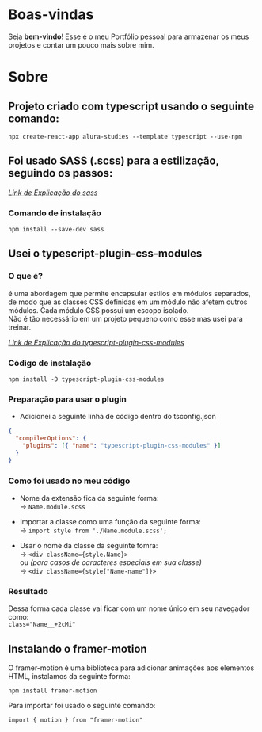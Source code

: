 # Boas-vindas

Seja <strong>bem-vindo</strong>! Esse é o meu Portfólio pessoal para armazenar os meus projetos e contar um pouco mais sobre mim.

# Sobre

## Projeto criado com typescript usando o seguinte comando:

```
npx create-react-app alura-studies --template typescript --use-npm
```

## Foi usado SASS (.scss) para a estilização, seguindo os passos:

<i>[Link de Explicação do sass](https://www.npmjs.com/package/sass)</i>

### Comando de instalação
```
npm install --save-dev sass
```

## Usei o typescript-plugin-css-modules

### O que é?
é uma abordagem que permite encapsular estilos em módulos separados, de modo que as classes CSS definidas em um módulo não afetem outros módulos. Cada módulo CSS possui um escopo isolado. <br/>
Não é tão necessário em um projeto pequeno como esse mas usei para treinar.

<i>[Link de Explicação do typescript-plugin-css-modules](https://www.npmjs.com/package/typescript-plugin-css-modules)</i>

### Código de instalação

```
npm install -D typescript-plugin-css-modules
```

### Preparação para usar o plugin

- Adicionei a seguinte linha de código dentro do tsconfig.json
```json
{
  "compilerOptions": {
    "plugins": [{ "name": "typescript-plugin-css-modules" }]
  }
}
```

### Como foi usado no meu código
- Nome da extensão fica da seguinte forma:<br/>
-> `Name.module.scss`

- Importar a classe como uma função da seguinte forma:<br/>
-> `import style from './Name.module.scss';`

- Usar o nome da classe da seguinte fomra:<br/>
-> `<div className={style.Name}>`<br/>
ou <i>(para casos de caracteres especiais em sua classe)</i><br/>
-> `<div className={style["Name-name"]}>`

### Resultado

Dessa forma cada classe vai ficar com um nome único em seu navegador como:<br/>
`class="Name__+2cMi"`

## Instalando o framer-motion

O framer-motion é uma biblioteca para adicionar animações aos elementos HTML, instalamos da seguinte forma:

```
npm install framer-motion
```

Para importar foi usado o seguinte comando:

`import { motion } from "framer-motion"`